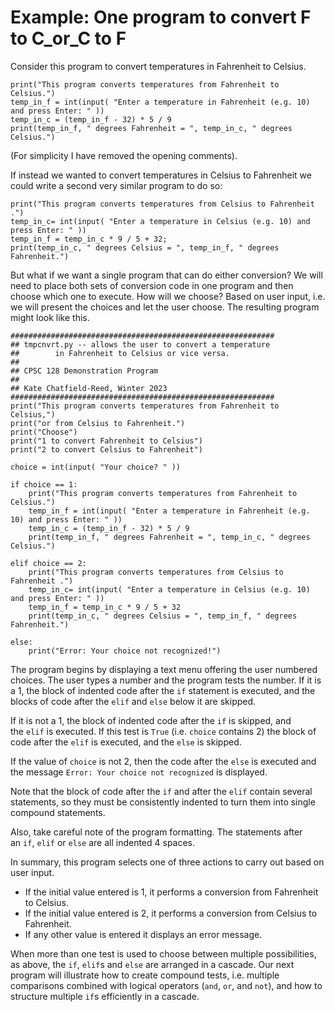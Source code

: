 # Example: One program to convert F to C_or_C to F

Consider this program to convert temperatures in Fahrenheit to Celsius.

    print("This program converts temperatures from Fahrenheit to Celsius.")
    temp_in_f = int(input( "Enter a temperature in Fahrenheit (e.g. 10) and press Enter: " ))
    temp_in_c = (temp_in_f - 32) * 5 / 9
    print(temp_in_f, " degrees Fahrenheit = ", temp_in_c, " degrees Celsius.")

(For simplicity I have removed the opening comments).

If instead we wanted to convert temperatures in Celsius to Fahrenheit we
could write a second very similar program to do so:

    print("This program converts temperatures from Celsius to Fahrenheit .")
    temp_in_c= int(input( "Enter a temperature in Celsius (e.g. 10) and press Enter: " ))
    temp_in_f = temp_in_c * 9 / 5 + 32;
    print(temp_in_c, " degrees Celsius = ", temp_in_f, " degrees Fahrenheit.")

But what if we want a single program that can do either conversion? We
will need to place both sets of conversion code in one program and then
choose which one to execute. How will we choose? Based on user input,
i.e. we will present the choices and let the user choose. The resulting
program might look like this.

    ###########################################################
    ## tmpcnvrt.py -- allows the user to convert a temperature
    ##        in Fahrenheit to Celsius or vice versa.
    ##
    ## CPSC 128 Demonstration Program
    ##
    ## Kate Chatfield-Reed, Winter 2023
    ###########################################################
    print("This program converts temperatures from Fahrenheit to Celsius,")
    print("or from Celsius to Fahrenheit.")
    print("Choose")
    print("1 to convert Fahrenheit to Celsius")
    print("2 to convert Celsius to Fahrenheit")

    choice = int(input( "Your choice? " ))

    if choice == 1:
        print("This program converts temperatures from Fahrenheit to Celsius.")
        temp_in_f = int(input( "Enter a temperature in Fahrenheit (e.g. 10) and press Enter: " ))
        temp_in_c = (temp_in_f - 32) * 5 / 9
        print(temp_in_f, " degrees Fahrenheit = ", temp_in_c, " degrees Celsius.")

    elif choice == 2:
        print("This program converts temperatures from Celsius to Fahrenheit .")
        temp_in_c= int(input( "Enter a temperature in Celsius (e.g. 10) and press Enter: " ))
        temp_in_f = temp_in_c * 9 / 5 + 32
        print(temp_in_c, " degrees Celsius = ", temp_in_f, " degrees Fahrenheit.")

    else:
        print("Error: Your choice not recognized!")

The program begins by displaying a text menu offering the user numbered
choices. The user types a number and the program tests the number. If it
is a 1, the block of indented code after the `if` statement is executed,
and the blocks of code after the `elif` and `else` below it are skipped.

If it is not a 1, the block of indented code after the `if` is skipped,
and the `elif` is executed. If this test
is `True` (i.e. `choice` contains 2) the block of code after
the `elif` is executed, and the `else` is skipped.

If the value of `choice` is not 2, then the code after the `else` is
executed and the message `Error: Your choice not recognized` is
displayed.

Note that the block of code after the `if` and after the `elif` contain
several statements, so they must be consistently indented to turn them
into single compound statements.

Also, take careful note of the program formatting. The statements after
an `if`, `elif` or `else` are all indented 4 spaces.

In summary, this program selects one of three actions to carry out based
on user input.

-   If the initial value entered is 1, it performs a conversion from
    Fahrenheit to Celsius.
-   If the initial value entered is 2, it performs a conversion from
    Celsius to Fahrenheit.
-   If any other value is entered it displays an error message.

When more than one test is used to choose between multiple
possibilities, as above, the `if`, `elif`s and `else` are arranged in a
cascade. Our next program will illustrate how to create compound tests,
i.e. multiple comparisons combined with logical operators (`and`, `or`,
and `not`), and how to structure multiple `if`s efficiently in a
cascade.
